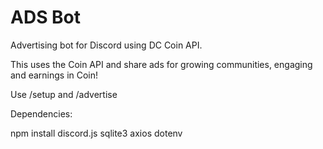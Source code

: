 # ADS Bot
Advertising bot for Discord using DC Coin API.

This uses the Coin API and share ads for growing communities, engaging and earnings in Coin!

Use /setup and /advertise

Dependencies:

npm install discord.js sqlite3 axios dotenv
